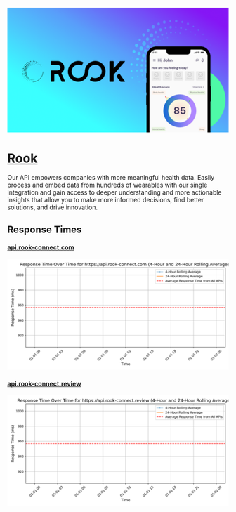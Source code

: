 [![Visit Rook](imagePreview.png)](https://www.tryrook.io)

# [Rook](https://www.tryrook.io)

Our API empowers companies with more meaningful health data. Easily process and embed data from hundreds of wearables with our single integration and gain access to deeper understanding and more actionable insights that allow you to make more informed decisions, find better solutions, and drive innovation.

## Response Times

#### [api.rook-connect.com](https://api.rook-connect.com)

![api.rook-connect.com](response-time-charts/6170692e726f6f6b2d636f6e6e6563742e636f6d.svg)
#### [api.rook-connect.review](https://api.rook-connect.review)

![api.rook-connect.review](response-time-charts/6170692e726f6f6b2d636f6e6e6563742e726576696577.svg)
